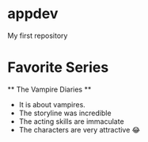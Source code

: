 # appdev
My first repository
# Favorite Series 
** The Vampire Diaries **
- It is about vampires.
- The storyline was incredible
- The acting skills are immaculate
- The characters are very attractive 😂
